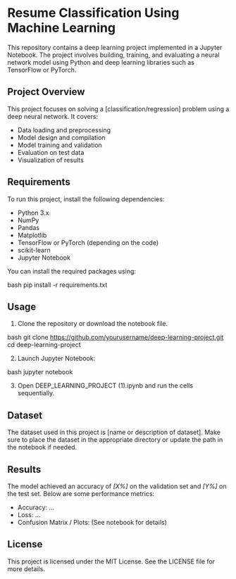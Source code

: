 # Resume Classification Using Machine Learning 

This repository contains a deep learning project implemented in a Jupyter Notebook. The project involves building, training, and evaluating a neural network model using Python and deep learning libraries such as TensorFlow or PyTorch.

## Project Overview

This project focuses on solving a \[classification/regression] problem using a deep neural network. It covers:

* Data loading and preprocessing
* Model design and compilation
* Model training and validation
* Evaluation on test data
* Visualization of results

## Requirements

To run this project, install the following dependencies:

* Python 3.x
* NumPy
* Pandas
* Matplotlib
* TensorFlow or PyTorch (depending on the code)
* scikit-learn
* Jupyter Notebook

You can install the required packages using:

bash
pip install -r requirements.txt


## Usage

1. Clone the repository or download the notebook file.

bash
git clone https://github.com/yourusername/deep-learning-project.git
cd deep-learning-project


2. Launch Jupyter Notebook:

bash
jupyter notebook


3. Open DEEP_LEARNING_PROJECT (1).ipynb and run the cells sequentially.

## Dataset

The dataset used in this project is \[name or description of dataset]. Make sure to place the dataset in the appropriate directory or update the path in the notebook if needed.

## Results

The model achieved an accuracy of *\[X%]* on the validation set and *\[Y%]* on the test set. Below are some performance metrics:

* Accuracy: ...
* Loss: ...
* Confusion Matrix / Plots: (See notebook for details)

## License

This project is licensed under the MIT License. See the LICENSE file for more details.
